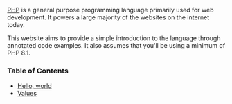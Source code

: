 [PHP](https://php.net) is a general purpose programming language primarily used for web development. It powers a large majority of the websites on the internet today.

This website aims to provide a simple introduction to the language through annotated code examples. It also assumes that you'll be using a minimum of PHP 8.1.

### Table of Contents

- [Hello, world](/hello-world.html)
- [Values](/values.html)